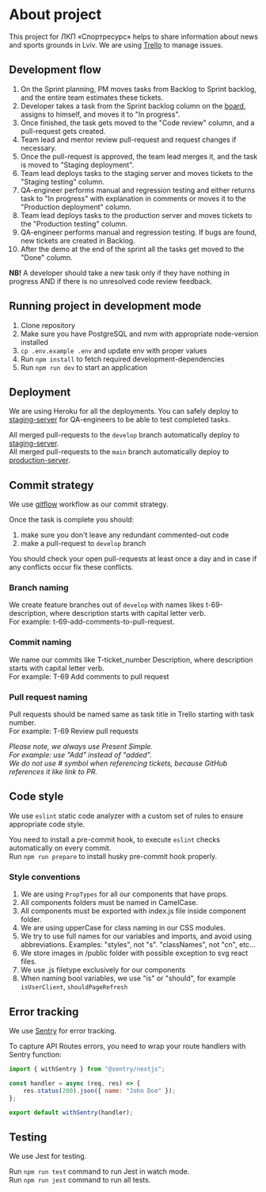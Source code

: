 # About project

This project for ЛКП «Спортресурс» helps to share information about news and sports grounds in Lviv. We are using [Trello](https://trello.com/b/J2wr6eQW/sportresurs) to manage issues.

## Development flow

1. On the Sprint planning, PM moves tasks from Backlog to Sprint backlog, and the entire team estimates these tickets.
2. Developer takes a task from the Sprint backlog column on the [board](https://trello.com/b/J2wr6eQW/sportresurs), assigns to himself, and moves it to "In progress".
3. Once finished, the task gets moved to the "Code review" column, and a pull-request gets created.
4. Team lead and mentor review pull-request and request changes if necessary.
5. Once the pull-request is approved, the team lead merges it, and the task is moved to "Staging deployment".
6. Team lead deploys tasks to the staging server and moves tickets to the "Staging testing" column.
7. QA-engineer performs manual and regression testing and either returns task to "In progress" with explanation in comments or moves it to the "Production deployment" column.
8. Team lead deploys tasks to the production server and moves tickets to the "Production testing" column.
9. QA-engineer performs manual and regression testing. If bugs are found, new tickets are created in Backlog.
10. After the demo at the end of the sprint all the tasks get moved to the "Done" column.

**NB!** A developer should take a new task only if they have nothing in progress AND if there is no unresolved code review feedback.

## Running project in development mode

1. Clone repository
2. Make sure you have PostgreSQL and nvm with appropriate node-version installed
3. `cp .env.example .env` and update env with proper values
4. Run `npm install` to fetch required development-dependencies
5. Run `npm run dev` to start an application

## Deployment

We are using Heroku for all the deployments. You can safely deploy to [staging-server](https://sportresurs-staging.herokuapp.com/) for QA-engineers to be able to test completed tasks.

All merged pull-requests to the `develop` branch automatically deploy to [staging-server](https://sportresurs-staging.herokuapp.com/). <br />
All merged pull-requests to the `main` branch automatically deploy to [production-server](https://sportresurs.herokuapp.com/).

## Commit strategy

We use [gitflow](https://www.atlassian.com/git/tutorials/comparing-workflows) workflow as our commit strategy. <br />

Once the task is complete you should:

1. make sure you don't leave any redundant commented-out code
2. make a pull-request to `develop` branch

You should check your open pull-requests at least once a day and in case if any conflicts occur fix these conflicts.

### Branch naming

We create feature branches out of `develop` with names likes t-69-description, where description starts with capital letter verb. <br />
For example: t-69-add-comments-to-pull-request. 

### Commit naming

We name our commits like T-ticket_number Description, where description starts with capital letter verb. <br />
For example: T-69 Add comments to pull request

### Pull request naming

Pull requests should be named same as task title in Trello starting with task number. <br />
For example: T-69 Review pull requests

_Please note, we always use Present Simple. <br />
For example: use "Add" instead of "added". <br />
We do not use # symbol when referencing tickets, because GitHub references it like link to PR._

## Code style

We use `eslint` static code analyzer with a custom set of rules to ensure appropriate code style.

You need to install a pre-commit hook, to execute `eslint` checks automatically on every commit. <br/>
Run `npm run prepare` to install husky pre-commit hook properly.


### Style conventions

1. We are using `PropTypes` for all our components that have props.
2. All components folders must be named in CamelCase. 
3. All components must be exported with index.js file inside component folder. 
4. We are using upperCase for class naming in our CSS modules.
5. We try to use full names for our variables and imports, and avoid using abbreviations. Examples: "styles", not "s". "classNames", not "cn", etc...
6. We store images in /public folder with possible exception to svg react files.
7. We use .js filetype exclusively for our components
8. When naming bool variables, we use "is" or "should", for example `isUserClient`, `shouldPageRefresh`

## Error tracking

We use [Sentry](https://sentry.io/) for error tracking.

To capture API Routes errors, you need to wrap your route handlers with Sentry function:

```js
import { withSentry } from "@sentry/nextjs";

const handler = async (req, res) => {
    res.status(200).json({ name: "John Doe" });
};

export default withSentry(handler);
```

## Testing

We use Jest for testing.

Run `npm run test` command to run Jest in watch mode. <br/>
Run `npm run jest` command to run all tests.
